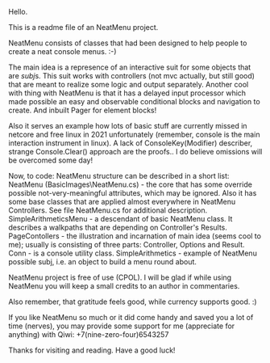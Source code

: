 Hello.

This is a readme file of an NeatMenu project.

NeatMenu consists of classes that had been designed to help people to create a neat console menus. :-)

The main idea is a represence of an interactive suit for some objects that are *subj*s. This suit works with controllers (not mvc actually, but still good)
that are meant to realize some logic and output separately. Another cool with thing with NeatMenu is that it has a delayed input processor which made possible an easy
and observable conditional blocks and navigation to create. And inbuilt Pager for element blocks!

Also it serves an example how lots of basic stuff are currently missed in netcore and free linux in 2021 unfortunately (remember, console is the main interaction
instrument in linux). A lack of ConsoleKey(Modifier) describer, strange Console.Clear() approach are the proofs.. I do believe omissions will be overcomed some day!

Now, to code:
NeatMenu structure can be described in a short list:
NeatMenu (BasicImages\NeatMenu.cs) - the core that has some override possible not-very-meaningful attributes, which may be ignored. Also it has some base classes
that are applied almost everywhere in NeatMenu Controllers. See file NeatMenu.cs for additional description.
SimpleArithmeticsMenu - a descendant of basic NeatMenu class. It describes a walkpaths that are depending on Controller's Results.
PageContollers - the illustration and incarnation of main idea (seems cool to me); usually is consisting of three parts: Controller, Options and Result.
Conn - is a console utility class.
SimpleArithmetics - example of NeatMenu possible subj, i.e. an object to build a menu round about.

NeatMenu project is free of use (CPOL). I will be glad if while using NeatMenu you will keep a small credits to an author in commentaries.

Also remember, that gratitude feels good, while currency supports good. :)

If you like NeatMenu so much or it did come handy and saved you a lot of time (nerves), you may provide some support for me (appreciate for anything)
with Qiwi:
+7(nine-zero-four)6543257

Thanks for visiting and reading. Have a good luck!
